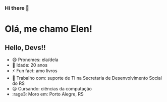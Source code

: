 ### Hi there 👋





# Olá, me chamo Elen!
## Hello, Devs!!

- 😄 Pronomes: ela/dela
- :space_invader: Idade: 20 anos
- ⚡ Fun fact: amo livros
- :balloon: Trabalho com: suporte de TI na Secretaria de Desenvolvimento Social do RS
- :frowning: Cursando: ciências da computação
- :rage3: Moro em: Porto Alegre, RS


